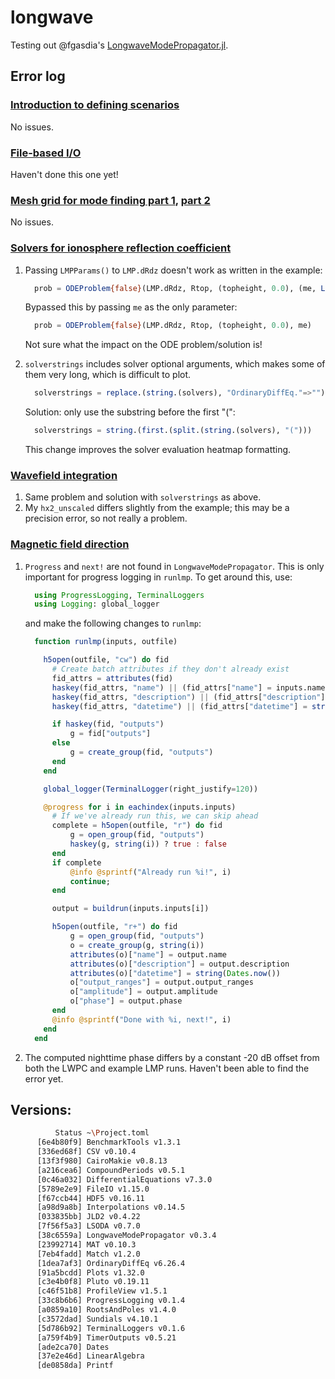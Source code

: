 # longwave

Testing out @fgasdia's [LongwaveModePropagator.jl](https://github.com/fgasdia/LongwaveModePropagator.jl).

## Error log
### [Introduction to defining scenarios](https://fgasdia.github.io/LongwaveModePropagator.jl/dev/generated/basic/)
No issues.
### [File-based I/O](https://fgasdia.github.io/LongwaveModePropagator.jl/dev/generated/io/)
Haven't done this one yet!

### [Mesh grid for mode finding part 1](https://fgasdia.github.io/LongwaveModePropagator.jl/dev/generated/meshgrid/), [part 2](https://fgasdia.github.io/LongwaveModePropagator.jl/dev/generated/meshgrid2/)
No issues.

### [Solvers for ionosphere reflection coefficient](https://fgasdia.github.io/LongwaveModePropagator.jl/dev/generated/integratedreflection/)
 1. Passing ````LMPParams()```` to ````LMP.dRdz```` doesn't work as written in the example:
    ```julia
      prob = ODEProblem{false}(LMP.dRdz, Rtop, (topheight, 0.0), (me, LMPParams()))
    ```
    Bypassed this by passing ````me```` as the only parameter:
    ```julia
      prob = ODEProblem{false}(LMP.dRdz, Rtop, (topheight, 0.0), me)
    ```
    Not sure what the impact on the ODE problem/solution is!
    
 2. ````solverstrings```` includes solver optional arguments, which makes some of them very long, which is difficult to plot.
    ```julia
      solverstrings = replace.(string.(solvers), "OrdinaryDiffEq."=>"")
    ```
    Solution: only use the substring before the first "(":
    ```julia
      solverstrings = string.(first.(split.(string.(solvers), "(")))
    ```
    This change improves the solver evaluation heatmap formatting.

### [Wavefield integration](https://fgasdia.github.io/LongwaveModePropagator.jl/dev/generated/wavefieldintegration/)
 1. Same problem and solution with ````solverstrings```` as above.
 2. My ````hx2_unscaled```` differs slightly from the example; this may be a precision error, so not really a problem.

### [Magnetic field direction](https://fgasdia.github.io/LongwaveModePropagator.jl/dev/generated/magneticfield/)
 1. ````Progress```` and ````next!```` are not found in ````LongwaveModePropagator````.  This is only important for progress logging in ````runlmp````.  To get around this, use:
    ```julia
      using ProgressLogging, TerminalLoggers
      using Logging: global_logger
    ```
    and make the following changes to ````runlmp````:
    ```julia
      function runlmp(inputs, outfile)

        h5open(outfile, "cw") do fid
          # Create batch attributes if they don't already exist
          fid_attrs = attributes(fid)
          haskey(fid_attrs, "name") || (fid_attrs["name"] = inputs.name)
          haskey(fid_attrs, "description") || (fid_attrs["description"] = inputs.description)
          haskey(fid_attrs, "datetime") || (fid_attrs["datetime"] = string(Dates.now()))

          if haskey(fid, "outputs")
              g = fid["outputs"]
          else
              g = create_group(fid, "outputs")
          end
        end

        global_logger(TerminalLogger(right_justify=120))

        @progress for i in eachindex(inputs.inputs)
          # If we've already run this, we can skip ahead
          complete = h5open(outfile, "r") do fid
              g = open_group(fid, "outputs")
              haskey(g, string(i)) ? true : false
          end
          if complete 
              @info @sprintf("Already run %i!", i)
              continue; 
          end

          output = buildrun(inputs.inputs[i])

          h5open(outfile, "r+") do fid
              g = open_group(fid, "outputs")
              o = create_group(g, string(i))
              attributes(o)["name"] = output.name
              attributes(o)["description"] = output.description
              attributes(o)["datetime"] = string(Dates.now())
              o["output_ranges"] = output.output_ranges
              o["amplitude"] = output.amplitude
              o["phase"] = output.phase
          end
          @info @sprintf("Done with %i, next!", i)
        end
      end
    ```
 2. The computed nighttime phase differs by a constant -20 dB offset from both the LWPC and example LMP runs.  Haven't been able to find the error yet.
 
 ## Versions:
 
 ```bash
           Status ~\Project.toml
       [6e4b80f9] BenchmarkTools v1.3.1
       [336ed68f] CSV v0.10.4
       [13f3f980] CairoMakie v0.8.13
       [a216cea6] CompoundPeriods v0.5.1
       [0c46a032] DifferentialEquations v7.3.0
       [5789e2e9] FileIO v1.15.0
       [f67ccb44] HDF5 v0.16.11
       [a98d9a8b] Interpolations v0.14.5
       [033835bb] JLD2 v0.4.22
       [7f56f5a3] LSODA v0.7.0
       [38c6559a] LongwaveModePropagator v0.3.4
       [23992714] MAT v0.10.3
       [7eb4fadd] Match v1.2.0
       [1dea7af3] OrdinaryDiffEq v6.26.4
       [91a5bcdd] Plots v1.32.0
       [c3e4b0f8] Pluto v0.19.11
       [c46f51b8] ProfileView v1.5.1
       [33c8b6b6] ProgressLogging v0.1.4
       [a0859a10] RootsAndPoles v1.4.0
       [c3572dad] Sundials v4.10.1
       [5d786b92] TerminalLoggers v0.1.6
       [a759f4b9] TimerOutputs v0.5.21
       [ade2ca70] Dates
       [37e2e46d] LinearAlgebra
       [de0858da] Printf
 ```
